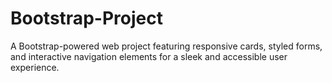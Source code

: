 # Bootstrap-Project
A Bootstrap-powered web project featuring responsive cards, styled forms, and interactive navigation elements for a sleek and accessible user experience.
